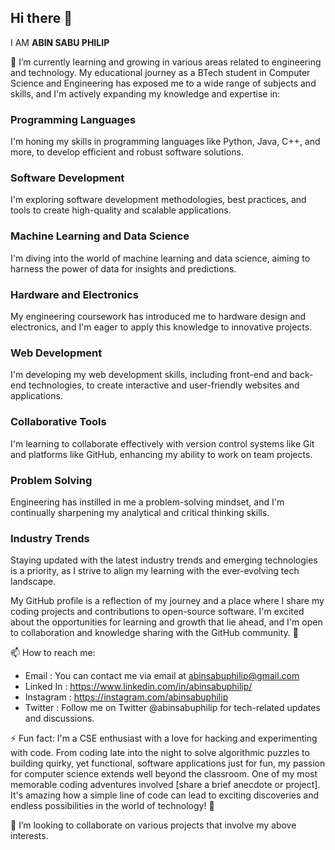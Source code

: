 ## Hi there 👋
I AM **ABIN SABU PHILIP**

🌱 I’m currently learning and growing in various areas related to engineering and technology. My educational journey as a BTech student in Computer Science and Engineering has exposed me to a wide range of subjects and skills, and I'm actively expanding my knowledge and expertise in:
### Programming Languages
 I'm honing my skills in programming languages like Python, Java, C++, and more, to develop efficient and robust software solutions.
### Software Development
 I'm exploring software development methodologies, best practices, and tools to create high-quality and scalable applications.
### Machine Learning and Data Science
 I'm diving into the world of machine learning and data science, aiming to harness the power of data for insights and predictions.
### Hardware and Electronics
 My engineering coursework has introduced me to hardware design and electronics, and I'm eager to apply this knowledge to innovative projects.
### Web Development
 I'm developing my web development skills, including front-end and back-end technologies, to create interactive and user-friendly websites and applications.
### Collaborative Tools
 I'm learning to collaborate effectively with version control systems like Git and platforms like GitHub, enhancing my ability to work on team projects.
### Problem Solving
 Engineering has instilled in me a problem-solving mindset, and I'm continually sharpening my analytical and critical thinking skills.
### Industry Trends
 Staying updated with the latest industry trends and emerging technologies is a priority, as I strive to align my learning with the ever-evolving tech landscape.

My GitHub profile is a reflection of my journey and a place where I share my coding projects and contributions to open-source software. I'm excited about the opportunities for learning and growth that lie ahead, and I'm open to collaboration and knowledge sharing with the GitHub community. 🚀

📫 How to reach me:

- Email : You can contact me via email at abinsabuphilip@gmail.com
- Linked In : https://www.linkedin.com/in/abinsabuphilip/
- Instagram : https://instagram.com/abinsabuphilip
- Twitter : Follow me on Twitter @abinsabuphilip for tech-related updates and discussions.

⚡ Fun fact: I'm a CSE enthusiast with a love for hacking and experimenting with code. From coding late into the night to solve algorithmic puzzles to building quirky, yet functional, software applications just for fun, my passion for computer science extends well beyond the classroom. One of my most memorable coding adventures involved [share a brief anecdote or project]. It's amazing how a simple line of code can lead to exciting discoveries and endless possibilities in the world of technology! 🚀


👯 I’m looking to collaborate on various projects that involve my above interests.
<!--
**ABINSABUPHILIP/ABINSABUPHILIP** is a ✨ _special_ ✨ repository because its `README.md` (this file) appears on your GitHub profile.

Here are some ideas to get you started:

- 🔭 I’m currently working on ...
- 🌱 I’m currently learning ...
- 👯 I’m looking to collaborate on ...
- 🤔 I’m looking for help with ...
- 💬 Ask me about ...
- 📫 How to reach me: ...
- 😄 Pronouns: ...
- ⚡ Fun fact: ...
-->
